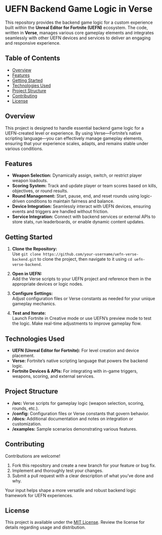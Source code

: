 # UEFN Backend Game Logic in Verse

This repository provides the backend game logic for a custom experience built within the **Unreal Editor for Fortnite (UEFN)** ecosystem. The code, written in **Verse**, manages various core gameplay elements and integrates seamlessly with other UEFN devices and services to deliver an engaging and responsive experience.

## Table of Contents
- [Overview](#overview)
- [Features](#features)
- [Getting Started](#getting-started)
- [Technologies Used](#technologies-used)
- [Project Structure](#project-structure)
- [Contributing](#contributing)
- [License](#license)

## Overview
This project is designed to handle essential backend game logic for a UEFN-created level or experience. By using Verse—Fortnite’s native scripting language—you can effectively manage gameplay elements, ensuring that your experience scales, adapts, and remains stable under various conditions.

## Features
- **Weapon Selection:** Dynamically assign, switch, or restrict player weapon loadouts.
- **Scoring System:** Track and update player or team scores based on kills, objectives, or round results.
- **Round Management:** Start, pause, end, and reset rounds using logic-driven conditions to maintain fairness and balance.
- **Device Integration:** Seamlessly interact with UEFN devices, ensuring events and triggers are handled without friction.
- **Service Integration:** Connect with backend services or external APIs to store stats, run leaderboards, or enable dynamic content updates.

## Getting Started
1. **Clone the Repository:**  
   Use `git clone https://github.com/your-username/uefn-verse-backend.git` to clone the project, then navigate to it using `cd uefn-verse-backend`.
   
2. **Open in UEFN:**  
   Add the Verse scripts to your UEFN project and reference them in the appropriate devices or logic nodes.
   
3. **Configure Settings:**  
   Adjust configuration files or Verse constants as needed for your unique gameplay mechanics.
   
4. **Test and Iterate:**  
   Launch Fortnite in Creative mode or use UEFN’s preview mode to test the logic. Make real-time adjustments to improve gameplay flow.

## Technologies Used
- **UEFN (Unreal Editor for Fortnite):** For level creation and device placement.
- **Verse:** Fortnite’s native scripting language that powers the backend logic.
- **Fortnite Devices & APIs:** For integrating with in-game triggers, weapons, scoring, and external services.

## Project Structure
- **/src:** Verse scripts for gameplay logic (weapon selection, scoring, rounds, etc.).
- **/config:** Configuration files or Verse constants that govern behavior.
- **/docs:** Additional documentation and notes on integration or customization.
- **/examples:** Sample scenarios demonstrating various features.

## Contributing
Contributions are welcome!  
1. Fork this repository and create a new branch for your feature or bug fix.  
2. Implement and thoroughly test your changes.  
3. Submit a pull request with a clear description of what you’ve done and why.

Your input helps shape a more versatile and robust backend logic framework for UEFN experiences.

## License
This project is available under the [MIT License](LICENSE). Review the license for details regarding usage and distribution.
